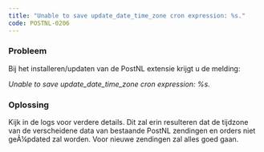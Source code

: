 ```yaml
---
title: "Unable to save update_date_time_zone cron expression: %s."
code: POSTNL-0206
---
```

### Probleem

Bij het installeren/updaten van de PostNL extensie krijgt u de melding:

_Unable to save update\_date\_time\_zone cron expression: %s._

### Oplossing

Kijk in de logs voor verdere details. Dit zal erin resulteren dat de tijdzone van de verscheidene data van bestaande PostNL zendingen en orders niet geÃ¼pdated zal worden. Voor nieuwe zendingen zal alles goed gaan.
